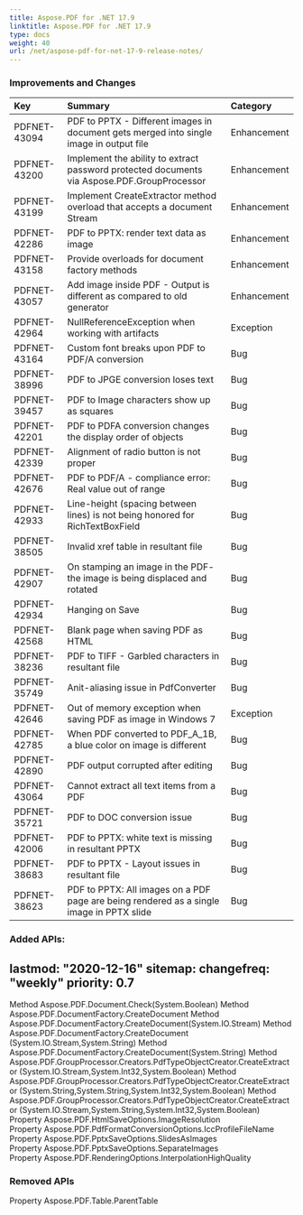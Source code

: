 ```yaml
---
title: Aspose.PDF for .NET 17.9 
linktitle: Aspose.PDF for .NET 17.9 
type: docs
weight: 40
url: /net/aspose-pdf-for-net-17-9-release-notes/
---
```


### **Improvements and Changes**

|**Key**|**Summary**|**Category**|
| :- | :- | :- |
|PDFNET-43094|PDF to PPTX - Different images in document gets merged into single image in output file|Enhancement|
|PDFNET-43200|Implement the ability to extract password protected documents <br>via Aspose.PDF.GroupProcessor|Enhancement|
|PDFNET-43199|Implement CreateExtractor method overload that accepts a document Stream|Enhancement|
|PDFNET-42286|PDF to PPTX: render text data as image|Enhancement|
|PDFNET-43158|Provide overloads for document factory methods|Enhancement|
|PDFNET-43057|Add image inside PDF - Output is different as compared to old generator|Enhancement|
|PDFNET-42964|NullReferenceException when working with artifacts|Exception|
|PDFNET-43164|Custom font breaks upon PDF to PDF/A conversion |Bug|
|PDFNET-38996|PDF to JPGE conversion loses text|Bug|
|PDFNET-39457|PDF to Image characters show up as squares|Bug|
|PDFNET-42201|PDF to PDFA conversion changes the display order of objects|Bug|
|PDFNET-42339|Alignment of radio button is not proper|Bug|
|PDFNET-42676|PDF to PDF/A - compliance error: Real value out of range|Bug|
|PDFNET-42933|Line-height (spacing between lines) is not being honored for RichTextBoxField|Bug|
|PDFNET-38505|Invalid xref table in resultant file|Bug|
|PDFNET-42907|On stamping an image in the PDF- the image is being displaced and rotated|Bug|
|PDFNET-42934|Hanging on Save|Bug|
|PDFNET-42568|Blank page when saving PDF as HTML|Bug|
|PDFNET-38236|PDF to TIFF - Garbled characters in resultant file|Bug|
|PDFNET-35749|Anit-aliasing issue in PdfConverter|Bug|
|PDFNET-42646|Out of memory exception when saving PDF as image in Windows 7|Exception|
|PDFNET-42785|When PDF converted to PDF_A_1B, a blue color on image is different|Bug|
|PDFNET-42890|PDF output corrupted after editing|Bug|
|PDFNET-43064|Cannot extract all text items from a PDF|Bug|
|PDFNET-35721|PDF to DOC conversion issue|Bug|
|PDFNET-42006|PDF to PPTX: white text is missing in resultant PPTX|Bug|
|PDFNET-38683|PDF to PPTX - Layout issues in resultant file|Bug|
|PDFNET-38623|PDF to PPTX: All images on a PDF page are being rendered as a single image in PPTX slide|Bug|
### **Added APIs:**
lastmod: "2020-12-16"
sitemap:
    changefreq: "weekly"
    priority: 0.7
-----
Method Aspose.PDF.Document.Check(System.Boolean)
Method Aspose.PDF.DocumentFactory.CreateDocument
Method Aspose.PDF.DocumentFactory.CreateDocument(System.IO.Stream)
Method Aspose.PDF.DocumentFactory.CreateDocument  (System.IO.Stream,System.String)
Method Aspose.PDF.DocumentFactory.CreateDocument(System.String)
Method Aspose.PDF.GroupProcessor.Creators.PdfTypeObjectCreator.CreateExtractor  (System.IO.Stream,System.Int32,System.Boolean)
Method Aspose.PDF.GroupProcessor.Creators.PdfTypeObjectCreator.CreateExtractor  (System.String,System.String,System.Int32,System.Boolean)
Method Aspose.PDF.GroupProcessor.Creators.PdfTypeObjectCreator.CreateExtractor  (System.IO.Stream,System.String,System.Int32,System.Boolean)  
Property Aspose.PDF.HtmlSaveOptions.ImageResolution  
Property Aspose.PDF.PdfFormatConversionOptions.IccProfileFileName  
Property Aspose.PDF.PptxSaveOptions.SlidesAsImages  
Property Aspose.PDF.PptxSaveOptions.SeparateImages  
Property Aspose.PDF.RenderingOptions.InterpolationHighQuality  
### **Removed APIs**
Property Aspose.PDF.Table.ParentTable
